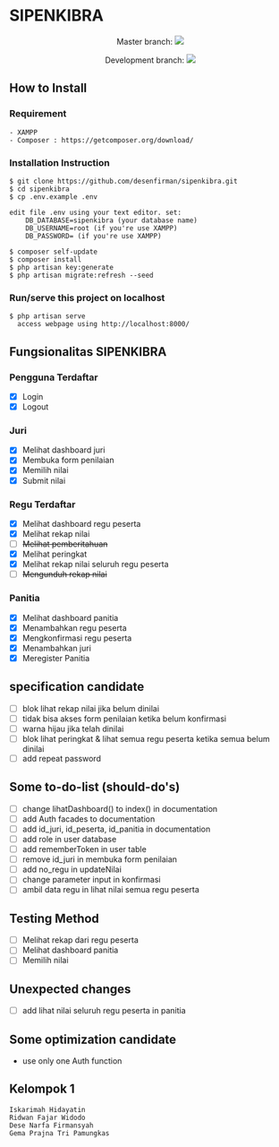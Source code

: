 # SIPENKIBRA

<p align="center">Master branch: <img src="https://travis-ci.org/desenfirman/sipenkibra.svg?branch=master"></p>
<p align="center">Development branch: <img src="https://travis-ci.org/desenfirman/sipenkibra.svg?branch=development"></p>

## How to Install
### Requirement
```
- XAMPP
- Composer : https://getcomposer.org/download/
```
### Installation Instruction
```text
$ git clone https://github.com/desenfirman/sipenkibra.git
$ cd sipenkibra
$ cp .env.example .env
```

    edit file .env using your text editor. set:
        DB_DATABASE=sipenkibra (your database name)
        DB_USERNAME=root (if you're use XAMPP)
        DB_PASSWORD= (if you're use XAMPP)

```text
$ composer self-update
$ composer install
$ php artisan key:generate
$ php artisan migrate:refresh --seed
```
### Run/serve this project on localhost
```text
$ php artisan serve
  access webpage using http://localhost:8000/
```

## Fungsionalitas SIPENKIBRA
### Pengguna Terdaftar
- [X] Login
- [X] Logout
### Juri
- [X] Melihat dashboard juri
- [X] Membuka form penilaian
- [X] Memilih nilai
- [X] Submit nilai
### Regu Terdaftar
- [X] Melihat dashboard regu peserta
- [X] Melihat rekap nilai
- [ ] ~~Melihat pemberitahuan~~
- [X] Melihat peringkat
- [X] Melihat rekap nilai seluruh regu peserta
- [ ] ~~Mengunduh rekap nilai~~
### Panitia
- [X] Melihat dashboard panitia
- [X] Menambahkan regu peserta
- [X] Mengkonfirmasi regu peserta
- [X] Menambahkan juri
- [X] Meregister Panitia

## specification candidate
- [ ] blok lihat rekap nilai jika belum dinilai
- [ ] tidak bisa akses form penilaian ketika belum konfirmasi
- [ ] warna hijau jika telah dinilai
- [ ] blok lihat peringkat & lihat semua regu peserta ketika semua belum dinilai
- [ ] add repeat password

## Some to-do-list (should-do's)
- [ ]  change lihatDashboard() to index() in documentation
- [ ]  add Auth facades to documentation
- [ ]  add id_juri, id_peserta, id_panitia in documentation
- [ ]  add role in user database
- [ ]  add rememberToken in user table
- [ ]  remove id_juri in membuka form penilaian
- [ ]  add no_regu in updateNilai
- [ ]  change parameter input in konfirmasi
- [ ]  ambil data regu in lihat nilai semua regu peserta

## Testing Method
- [ ] Melihat rekap dari regu peserta
- [ ] Melihat dashboard panitia
- [ ] Memilih nilai

## Unexpected changes
- [ ] add lihat nilai seluruh regu peserta in panitia

## Some optimization candidate
- use only one Auth function

## Kelompok 1
```text
Iskarimah Hidayatin
Ridwan Fajar Widodo
Dese Narfa Firmansyah
Gema Prajna Tri Pamungkas
```

